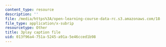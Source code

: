 ```yaml
---
content_type: resource
description: ''
file: /media/https%3A/open-learning-course-data-rc.s3.amazonaws.com/18-065-matrix-methods-in-data-analysis-signal-processing-and-machine-learning-spring-2018/013f96a4751a5245a91a5e46cced1b98_k3AiUhwHQ28.vtt
file_type: application/x-subrip
resourcetype: Other
title: 3play caption file
uid: 013f96a4-751a-5245-a91a-5e46cced1b98
---
```

